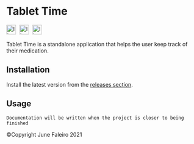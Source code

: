 # Tablet Time
<img alt="linux icon" src="https://cdn-icons-png.flaticon.com/128/226/226771.png" width="25px" height="25px" style="margin-right: 5px"/>
<img alt="linux icon" src="https://cdn-icons-png.flaticon.com/128/25/25719.png" width="25px" height="25px" />
<img alt="linux icon" src="https://cdn-icons-png.flaticon.com/128/2/2235.png" width="25px" height="25px" style="margin-left: 5px"/>

Tablet Time is a standalone application that helps the user keep track of their medication.


## Installation
Install the latest version from the [releases section](https://github.com/Khazoda/TabletTime/releases).

## Usage

```
Documentation will be written when the project is closer to being finished
```

©Copyright June Faleiro 2021